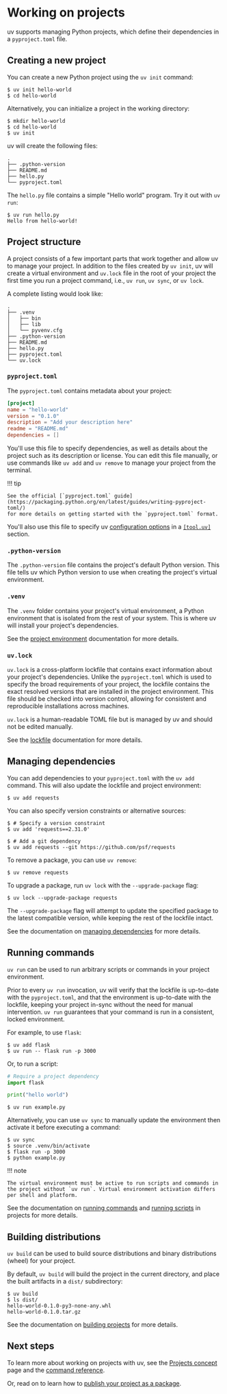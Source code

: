 # Working on projects

uv supports managing Python projects, which define their dependencies in a `pyproject.toml` file.

## Creating a new project

You can create a new Python project using the `uv init` command:

```console
$ uv init hello-world
$ cd hello-world
```

Alternatively, you can initialize a project in the working directory:

```console
$ mkdir hello-world
$ cd hello-world
$ uv init
```

uv will create the following files:

```text
.
├── .python-version
├── README.md
├── hello.py
└── pyproject.toml
```

The `hello.py` file contains a simple "Hello world" program. Try it out with `uv run`:

```console
$ uv run hello.py
Hello from hello-world!
```

## Project structure

A project consists of a few important parts that work together and allow uv to manage your project.
In addition to the files created by `uv init`, uv will create a virtual environment and `uv.lock`
file in the root of your project the first time you run a project command, i.e., `uv run`,
`uv sync`, or `uv lock`.

A complete listing would look like:

```text
.
├── .venv
│   ├── bin
│   ├── lib
│   └── pyvenv.cfg
├── .python-version
├── README.md
├── hello.py
├── pyproject.toml
└── uv.lock
```

### `pyproject.toml`

The `pyproject.toml` contains metadata about your project:

```toml title="pyproject.toml"
[project]
name = "hello-world"
version = "0.1.0"
description = "Add your description here"
readme = "README.md"
dependencies = []
```

You'll use this file to specify dependencies, as well as details about the project such as its
description or license. You can edit this file manually, or use commands like `uv add` and
`uv remove` to manage your project from the terminal.

!!! tip

    See the official [`pyproject.toml` guide](https://packaging.python.org/en/latest/guides/writing-pyproject-toml/)
    for more details on getting started with the `pyproject.toml` format.

You'll also use this file to specify uv [configuration options](../configuration/files.md) in a
[`[tool.uv]`](../reference/settings.md) section.

### `.python-version`

The `.python-version` file contains the project's default Python version. This file tells uv which
Python version to use when creating the project's virtual environment.

### `.venv`

The `.venv` folder contains your project's virtual environment, a Python environment that is
isolated from the rest of your system. This is where uv will install your project's dependencies.

See the [project environment](../concepts/projects.md#project-environments) documentation for more
details.

### `uv.lock`

`uv.lock` is a cross-platform lockfile that contains exact information about your project's
dependencies. Unlike the `pyproject.toml` which is used to specify the broad requirements of your
project, the lockfile contains the exact resolved versions that are installed in the project
environment. This file should be checked into version control, allowing for consistent and
reproducible installations across machines.

`uv.lock` is a human-readable TOML file but is managed by uv and should not be edited manually.

See the [lockfile](../concepts/projects.md#project-lockfile) documentation for more details.

## Managing dependencies

You can add dependencies to your `pyproject.toml` with the `uv add` command. This will also update
the lockfile and project environment:

```console
$ uv add requests
```

You can also specify version constraints or alternative sources:

```console
$ # Specify a version constraint
$ uv add 'requests==2.31.0'

$ # Add a git dependency
$ uv add requests --git https://github.com/psf/requests
```

To remove a package, you can use `uv remove`:

```console
$ uv remove requests
```

To upgrade a package, run `uv lock` with the `--upgrade-package` flag:

```console
$ uv lock --upgrade-package requests
```

The `--upgrade-package` flag will attempt to update the specified package to the latest compatible
version, while keeping the rest of the lockfile intact.

See the documentation on [managing dependencies](../concepts/projects.md#managing-dependencies) for
more details.

## Running commands

`uv run` can be used to run arbitrary scripts or commands in your project environment.

Prior to every `uv run` invocation, uv will verify that the lockfile is up-to-date with the
`pyproject.toml`, and that the environment is up-to-date with the lockfile, keeping your project
in-sync without the need for manual intervention. `uv run` guarantees that your command is run in a
consistent, locked environment.

For example, to use `flask`:

```console
$ uv add flask
$ uv run -- flask run -p 3000
```

Or, to run a script:

```python title="example.py"
# Require a project dependency
import flask

print("hello world")
```

```console
$ uv run example.py
```

Alternatively, you can use `uv sync` to manually update the environment then activate it before
executing a command:

```console
$ uv sync
$ source .venv/bin/activate
$ flask run -p 3000
$ python example.py
```

!!! note

    The virtual environment must be active to run scripts and commands in the project without `uv run`. Virtual environment activation differs per shell and platform.

See the documentation on [running commands](../concepts/projects.md#running-commands) and
[running scripts](../concepts/projects.md#running-scripts) in projects for more details.

## Building distributions

`uv build` can be used to build source distributions and binary distributions (wheel) for your
project.

By default, `uv build` will build the project in the current directory, and place the built
artifacts in a `dist/` subdirectory:

```console
$ uv build
$ ls dist/
hello-world-0.1.0-py3-none-any.whl
hello-world-0.1.0.tar.gz
```

See the documentation on [building projects](../concepts/projects.md#building-projects) for more
details.

## Next steps

To learn more about working on projects with uv, see the [Projects concept](../concepts/projects.md)
page and the [command reference](../reference/cli.md#uv).

Or, read on to learn how to [publish your project as a package](./publish.md).
